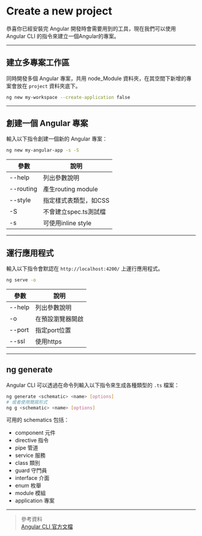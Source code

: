 # Create a new project

恭喜你已經安裝完 Angular 開發時會需要用到的工具，現在我們可以使用 Angular CLI 的指令來建立一個Angular的專案。

___

## 建立多專案工作區

同時開發多個 Angular 專案，共用 node_Module 資料夾，在其空間下新增的專案會放在 `project` 資料夾底下。

```bash
ng new my-workspace --create-application false
```

___

## 創建一個 Angular 專案

輸入以下指令創建一個新的 Angular 專案：

```bash
ng new my-angular-app -s -S
```

|  參數    | 說明 |
| --------- | ----------- |
| --help    | 列出參數說明  |
| --routing    | 產生routing module  |
| --style    | 指定樣式表類型，如CSS  |
| -S    | 不會建立spec.ts測試檔  |
| -s | 可使用inline style  |

___

## 運行應用程式

輸入以下指令會默認在 `http://localhost:4200/` 上運行應用程式。

```bash
ng serve -o
```

|  參數    | 說明 |
| --------- | ----------- |
| --help    | 列出參數說明  |
| -o    | 在預設瀏覽器開啟  |
| --port    | 指定port位置  |
| --ssl | 使用https  |

___

## ng generate

Angular CLI 可以透過在命令列輸入以下指令來生成各種類型的 `.ts` 檔案：

```bash
ng generate <schematic> <name> [options]
# 或者使用簡寫形式
ng g <schematic> <name> [options]
```

可用的 schematics 包括：

- component 元件
- directive 指令
- pipe 管道
- service 服務
- class 類別
- guard 守門員
- interface 介面
- enum 枚舉
- module 模組
- application 專案

---

> 參考資料  
> [Angular CLI 官方文檔](https://angular.io/cli)